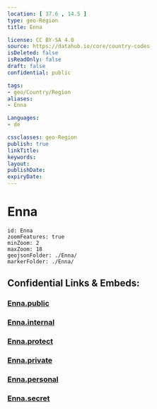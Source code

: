 ```yaml
---
location: [ 37.6 , 14.5 ] 
type: geo-Region
title: Enna

license: CC BY-SA 4.0
source: https://datahub.io/core/country-codes
isDeleted: false
isReadOnly: false
draft: false
confidential: public

tags:
- geo/Country/Region
aliases:
- Enna

Languages:
- de

cssclasses: geo-Region
publish: true
linkTitle: 
keywords: 
layout: 
publishDate: 
expiryDate: 
---
```


# Enna

```leaflet
id: Enna
zoomFeatures: true 
minZoom: 2 
maxZoom: 18
geojsonFolder: ./Enna/
markerFolder: ./Enna/
```


## Confidential Links & Embeds: 

### [Enna.public](/_public/\Earth\Continent\Europe\Europe~South\Italy\regions~Italy\SicilyEnna.public.md) 

### [Enna.internal](/_internal/\Earth\Continent\Europe\Europe~South\Italy\regions~Italy\SicilyEnna.internal.md) 

### [Enna.protect](/_protect/\Earth\Continent\Europe\Europe~South\Italy\regions~Italy\SicilyEnna.protect.md) 

### [Enna.private](/_private/\Earth\Continent\Europe\Europe~South\Italy\regions~Italy\SicilyEnna.private.md) 

### [Enna.personal](/_personal/\Earth\Continent\Europe\Europe~South\Italy\regions~Italy\SicilyEnna.personal.md) 

### [Enna.secret](/_secret/\Earth\Continent\Europe\Europe~South\Italy\regions~Italy\SicilyEnna.secret.md)


